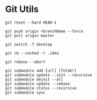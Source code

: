 # Git Utils

    git reset --hard HEAD~1

    git push origin +branchName --force
    git pull origin master

    git switch -f develop

    git rm --cached -r .idea

    git rebase --abort

    git submodule add [url] [folder]
    git submodule update --init --recursive
    git submodule deinit --all
    git submodule update --rebase
    git submodule status --recursive
    git submodule sync
